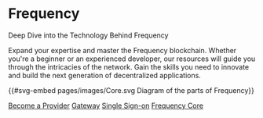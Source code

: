 # Frequency

Deep Dive into the Technology Behind Frequency

Expand your expertise and master the Frequency blockchain. Whether you're a beginner or an experienced developer, our resources will guide you through the intricacies of the network. Gain the skills you need to innovate and build the next generation of decentralized applications.

{{#svg-embed pages/images/Core.svg Diagram of the parts of Frequency}}

<div class="button-links">

[Become a Provider](./Guides/BecomeAProvider.md)
[Gateway](./Guides/Gateway.md)
[Single Sign-on](./Guides/SSO.md)
[Frequency Core](./Core.md)

</div>

